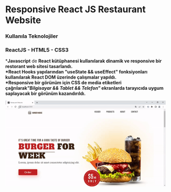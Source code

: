 <h1>Responsive React JS Restaurant Website</h1>

<h3>Kullanıla Teknolojiler</h3>

<h3>ReactJS - HTML5 - CSS3</h3>

<p>*<b>Javascript</b> de <b>React<b> kütüphanesi kullanılarak dinamik ve responsive bir restorant web sitesi tasarlandı.</br>
*<b>React Hooks</b> yapılarından<b> "useState && useEffect"</b> fonksiyonları kullanılarak <b>React DOM</b> üzerinde çalışmalar yapıldı.</br>
*<b>Responsive</b> bir görünüm için <b>CSS de media etiketleri</b> çağrılarak<i>"Bilgisayar && Tablet && Telefon" </i>ekranlarda tarayıcıda uygum saplayacak bir görünüm kazandırıldı.</br></p>

<img src="./src/assets/screen.gif">

